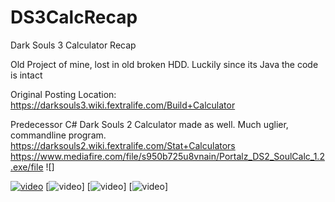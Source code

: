 # DS3CalcRecap
Dark Souls 3 Calculator Recap


Old Project of mine, lost in old broken HDD.
Luckily since its Java the code is intact

Original Posting Location:
https://darksouls3.wiki.fextralife.com/Build+Calculator


Predecessor C# Dark Souls 2 Calculator made as well. Much uglier, commandline program.
https://darksouls2.wiki.fextralife.com/Stat+Calculators
https://www.mediafire.com/file/s950b725u8vnain/Portalz_DS2_SoulCalc_1.2.exe/file
![]

[![video](https://github.com/MatthewHoque/DS3CalcRecap/blob/main/ReadMeSources/YTLink.png)](https://youtu.be/rCv-Rt_5bC4?t=323)
[![video](https://github.com/MatthewHoque/DS3CalcRecap/blob/main/ReadMeSources/1.png)]
[![video](https://github.com/MatthewHoque/DS3CalcRecap/blob/main/ReadMeSources/3.png)]
[![video](https://github.com/MatthewHoque/DS3CalcRecap/blob/main/ReadMeSources/2.png)]

